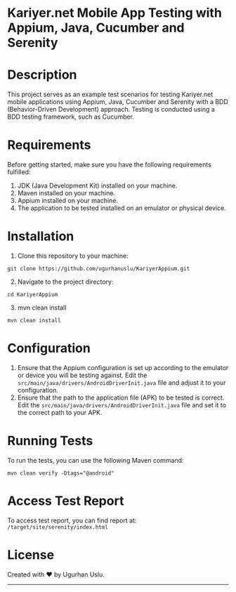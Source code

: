 # Kariyer.net Mobile App Testing with Appium, Java, Cucumber and Serenity

# Description

This project serves as an example test scenarios for testing Kariyer.net mobile applications using Appium, Java, Cucumber and Serenity with a BDD (Behavior-Driven Development) approach. Testing is conducted using a BDD testing framework, such as Cucumber.

# Requirements

Before getting started, make sure you have the following requirements fulfilled:

1. JDK (Java Development Kit) installed on your machine.
2. Maven installed on your machine.
3. Appium installed on your machine.
4. The application to be tested installed on an emulator or physical device.

# Installation

1. Clone this repository to your machine:

```
git clone https://github.com/ugurhanuslu/KariyerAppium.git
```

2. Navigate to the project directory:

```
cd KariyerAppium
```

3. mvn clean install

```
mvn clean install
```

# Configuration

1. Ensure that the Appium configuration is set up according to the emulator or device you will be testing against. Edit the `src/main/java/drivers/AndroidDriverInit.java` file and adjust it to your configuration.
2. Ensure that the path to the application file (APK) to be tested is correct. Edit the `src/main/java/drivers/AndroidDriverInit.java` file and set it to the correct path to your APK.

# Running Tests

To run the tests, you can use the following Maven command:

```
mvn clean verify -Dtags="@android"
```

# Access Test Report

To access test report, you can find report at: `/target/site/serenity/index.html`


# License

Created with ❤️ by Ugurhan Uslu.

---

